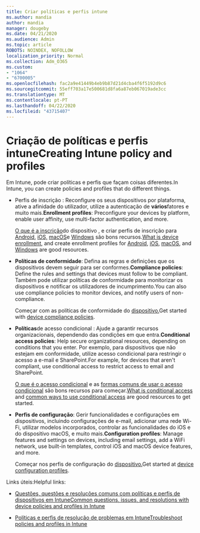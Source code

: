 ```yaml
---
title: Criar políticas e perfis intune
ms.author: mandia
author: mandia
manager: dougeby
ms.date: 04/21/2020
ms.audience: Admin
ms.topic: article
ROBOTS: NOINDEX, NOFOLLOW
localization_priority: Normal
ms.collection: Adm_O365
ms.custom:
- "1064"
- "6700005"
ms.openlocfilehash: fac2a9e41449b4eb9b87d21d4cba4f6f5192d9c6
ms.sourcegitcommit: 55eff703a17e500681d8fa6a87eb067019ade3cc
ms.translationtype: MT
ms.contentlocale: pt-PT
ms.lasthandoff: 04/22/2020
ms.locfileid: "43715407"
---
```

# <a name="creating-intune-policy-and-profiles"></a><span data-ttu-id="7c60b-102">Criação de políticas e perfis intune</span><span class="sxs-lookup"><span data-stu-id="7c60b-102">Creating Intune policy and profiles</span></span>

<span data-ttu-id="7c60b-103">Em Intune, pode criar políticas e perfis que façam coisas diferentes.</span><span class="sxs-lookup"><span data-stu-id="7c60b-103">In Intune, you can create policies and profiles that do different things.</span></span>

- <span data-ttu-id="7c60b-104">Perfis de inscrição : Reconfigure os seus dispositivos por plataforma, ative a afinidade do utilizador, utilize a autenticação de **vários**fatores e muito mais.</span><span class="sxs-lookup"><span data-stu-id="7c60b-104">**Enrollment profiles**: Preconfigure your devices by platform, enable user affinity, use multi-factor authentication, and more.</span></span>

  <span data-ttu-id="7c60b-105">[O que é a inscrição](https://docs.microsoft.com/intune/device-enrollment)do dispositivo , e criar perfis de inscrição para [Android](https://docs.microsoft.com/intune/android-enroll), [iOS,](https://docs.microsoft.com/intune/ios-enroll) [macOS](https://docs.microsoft.com/intune/macos-enroll)e [Windows](https://docs.microsoft.com/intune/windows-enrollment-methods) são bons recursos.</span><span class="sxs-lookup"><span data-stu-id="7c60b-105">[What is device enrollment](https://docs.microsoft.com/intune/device-enrollment), and create enrollment profiles for [Android](https://docs.microsoft.com/intune/android-enroll), [iOS](https://docs.microsoft.com/intune/ios-enroll), [macOS](https://docs.microsoft.com/intune/macos-enroll), and [Windows](https://docs.microsoft.com/intune/windows-enrollment-methods) are good resources.</span></span>

- <span data-ttu-id="7c60b-106">**Políticas de conformidade**: Defina as regras e definições que os dispositivos devem seguir para ser conformes.</span><span class="sxs-lookup"><span data-stu-id="7c60b-106">**Compliance policies**: Define the rules and settings that devices must follow to be compliant.</span></span> <span data-ttu-id="7c60b-107">Também pode utilizar políticas de conformidade para monitorizar os dispositivos e notificar os utilizadores de incumprimento.</span><span class="sxs-lookup"><span data-stu-id="7c60b-107">You can also use compliance policies to monitor devices, and notify users of non-compliance.</span></span>

  <span data-ttu-id="7c60b-108">Começar com as políticas de conformidade do [dispositivo.](https://docs.microsoft.com/intune/device-compliance-get-started)</span><span class="sxs-lookup"><span data-stu-id="7c60b-108">Get started with [device compliance policies](https://docs.microsoft.com/intune/device-compliance-get-started).</span></span>
- <span data-ttu-id="7c60b-109">**Políticas**de acesso condicional : Ajude a garantir recursos organizacionais, dependendo das condições em que entra.</span><span class="sxs-lookup"><span data-stu-id="7c60b-109">**Conditional access policies**: Help secure organizational resources, depending on conditions that you enter.</span></span> <span data-ttu-id="7c60b-110">Por exemplo, para dispositivos que não estejam em conformidade, utilize acesso condicional para restringir o acesso a e-mail e SharePoint.</span><span class="sxs-lookup"><span data-stu-id="7c60b-110">For example, for devices that aren't compliant, use conditional access to restrict access to email and SharePoint.</span></span>

  <span data-ttu-id="7c60b-111">[O que é o acesso condicional](https://docs.microsoft.com/intune/conditional-access) e as [formas comuns de usar o acesso condicional](https://docs.microsoft.com/intune/conditional-access-intune-common-ways-use) são bons recursos para começar.</span><span class="sxs-lookup"><span data-stu-id="7c60b-111">[What is conditional access](https://docs.microsoft.com/intune/conditional-access) and [common ways to use conditional access](https://docs.microsoft.com/intune/conditional-access-intune-common-ways-use) are good resources to get started.</span></span>

- <span data-ttu-id="7c60b-112">**Perfis de configuração**: Gerir funcionalidades e configurações em dispositivos, incluindo configurações de e-mail, adicionar uma rede Wi-Fi, utilizar modelos incorporados, controlar as funcionalidades do iOS e do dispositivo macOS, e muito mais.</span><span class="sxs-lookup"><span data-stu-id="7c60b-112">**Configuration profiles**: Manage features and settings on devices, including email settings, add a WiFi network, use built-in templates, control iOS and macOS device features, and more.</span></span>

  <span data-ttu-id="7c60b-113">Começar nos perfis de configuração do [dispositivo.](https://docs.microsoft.com/intune/device-profiles)</span><span class="sxs-lookup"><span data-stu-id="7c60b-113">Get started at [device configuration profiles](https://docs.microsoft.com/intune/device-profiles).</span></span>

<span data-ttu-id="7c60b-114">Links úteis:</span><span class="sxs-lookup"><span data-stu-id="7c60b-114">Helpful links:</span></span>

- [<span data-ttu-id="7c60b-115">Questões, questões e resoluções comuns com políticas e perfis de dispositivos em Intune</span><span class="sxs-lookup"><span data-stu-id="7c60b-115">Common questions, issues, and resolutions with device policies and profiles in Intune</span></span>](https://docs.microsoft.com/intune/device-profile-troubleshoot)

- [<span data-ttu-id="7c60b-116">Políticas e perfis de resolução de problemas em Intune</span><span class="sxs-lookup"><span data-stu-id="7c60b-116">Troubleshoot policies and profiles in Intune</span></span>](https://docs.microsoft.com/intune/troubleshoot-policies-in-microsoft-intune)
